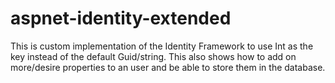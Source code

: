 # aspnet-identity-extended
This is custom implementation of the Identity Framework to use Int as the key instead of the default Guid/string. This also shows how to add on more/desire properties to an user and be able to store them in the database.
